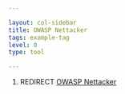 ```yaml
---

layout: col-sidebar
title: OWASP Nettacker
tags: example-tag
level: 0
type: tool

---
```

1.  REDIRECT [OWASP Nettacker](https://wiki.owasp.org/index.php/OWASP_Nettacker)

